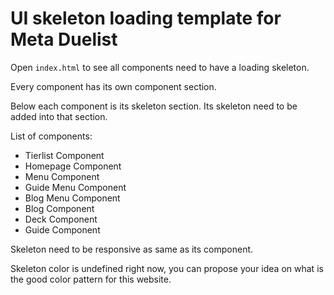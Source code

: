 # UI skeleton loading template for Meta Duelist

Open `index.html` to see all components need to have a loading skeleton.

Every component has its own component section.

Below each component is its skeleton section. Its skeleton need to be added into that section.

List of components:
- Tierlist Component
- Homepage Component
- Menu Component
- Guide Menu Component
- Blog Menu Component
- Blog Component
- Deck Component
- Guide Component

Skeleton need to be responsive as same as its component.

Skeleton color is undefined right now, you can propose your idea on what is the good color pattern for this website.